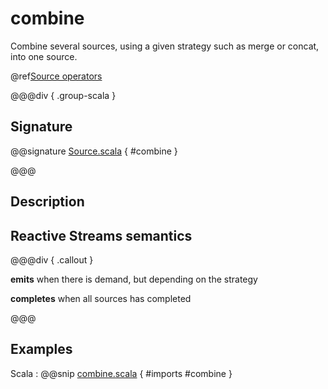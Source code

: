 # combine

Combine several sources, using a given strategy such as merge or concat, into one source.

@ref[Source operators](../index.md#source-operators)

@@@div { .group-scala }

## Signature

@@signature [Source.scala](/akka-stream/src/main/scala/akka/stream/scaladsl/Source.scala) { #combine }

@@@

## Description

## Reactive Streams semantics

@@@div { .callout }

**emits** when there is demand, but depending on the strategy

**completes** when all sources has completed

@@@


## Examples


Scala
:  @@snip [combine.scala](/akka-stream-tests/src/test/scala/akka/stream/scaladsl/SourceSpec.scala) { #imports #combine }



